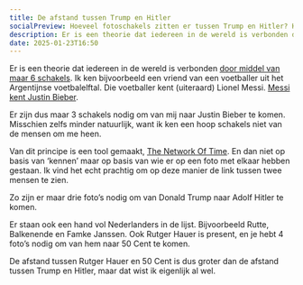 ```yaml
---
title: De afstand tussen Trump en Hitler
socialPreview: Hoeveel fotoschakels zitten er tussen Trump en Hitler? Helemaal niet zoveel.
description: Er is een theorie dat iedereen in de wereld is verbonden door middel van maar 6 schakels, maar deze tool laat je de schakels dmv foto's zien
date: 2025-01-23T16:50
---
```


Er is een theorie dat iedereen in de wereld is verbonden [door middel van maar 6 schakels](https://en.wikipedia.org/wiki/Six_degrees_of_separation). Ik ken bijvoorbeeld een vriend van een voetballer uit het Argentijnse voetbalelftal. Die voetballer kent (uiteraard) Lionel Messi. [Messi kent Justin Bieber](https://www.instagram.com/kingbieberforever/p/CQgxJ-ojAMx/?img_index=1).

Er zijn dus maar 3 schakels nodig om van mij naar Justin Bieber te komen. Misschien zelfs minder natuurlijk, want ik ken een hoop schakels niet van de mensen om me heen.

Van dit principe is een tool gemaakt, [The Network Of Time](https://networkoftime.com/). En dan niet op basis van ‘kennen’ maar op basis van wie er op een foto met elkaar hebben gestaan. Ik vind het echt prachtig om op deze manier de link tussen twee mensen te zien. 

Zo zijn er maar drie foto’s nodig om van Donald Trump naar Adolf Hitler te komen.

Er staan ook een hand vol Nederlanders in de lijst. Bijvoorbeeld Rutte, Balkenende en Famke Janssen. Ook Rutger Hauer is present, en je hebt 4 foto’s nodig om van hem naar 50 Cent te komen.

De afstand tussen Rutger Hauer en 50 Cent is dus groter dan de afstand tussen Trump en Hitler, maar dat wist ik eigenlijk al wel. 